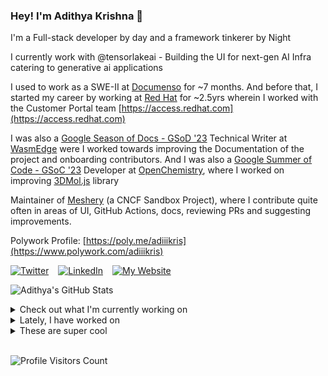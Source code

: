 ### Hey! I'm Adithya Krishna 👋
I'm a Full-stack developer by day and a framework tinkerer by Night

I currently work with @tensorlakeai - Building the UI for next-gen AI Infra catering to generative ai applications
  
I used to work as a SWE-II at [Documenso](https://documenso.com) for ~7 months. And before that, I started my career by working at [Red Hat](https://redhat.com) for ~2.5yrs wherein I worked with the Customer Portal team [https://access.redhat.com](https://access.redhat.com)

I was also a [Google Season of Docs - GSoD '23](https://developers.google.com/season-of-docs) Technical Writer at [WasmEdge](https://github.com/WasmEdge) were I worked towards improving the Documentation of the project and onboarding contributors. And I was also a [Google Summer of Code - GSoC '23](https://summerofcode.withgoogle.com/) Developer at [OpenChemistry](https://openchemistry.org), where I worked on improving [3DMol.js](https://github.com/3dmol/3Dmol.js) library

Maintainer of [Meshery](https://github.com/meshery) (a CNCF Sandbox Project), where I contribute quite often in areas of UI, GitHub Actions, docs, reviewing PRs and suggesting improvements.

Polywork Profile: [https://poly.me/adiiikris](https://www.polywork.com/adiiikris)

[![Twitter](https://img.shields.io/badge/-@adii_kris-%231DA1F2?style=for-the-badge&logo=twitter&logoColor=ffffff)](https:/twitter.adikris.in) &ensp;
[![LinkedIn](https://img.shields.io/badge/-Adithya%20Krishna-%230A67C3?style=for-the-badge&logo=linkedin&logoColor=ffffff)](https://linkedin.adikris.in/) &ensp;
[![My Website](https://img.shields.io/badge/-My%20Website-%230A67C3?style=for-the-badge)](https://adikris.in/)



![Adithya's GitHub Stats](https://github-readme-stats.vercel.app/api?username=adithyaakrishna&show_icons=true&hide_border=true&title_color=fff&icon_color=79ff97&text_color=9f9f9f&bg_color=151515)


<details>
  <summary>Check out what I'm currently working on</summary>
  
  - [nyayanidhi/nyayanidhi-rag-ui](https://github.com/nyayanidhi/nyayanidhi-rag-ui) -  (3 days ago)
  - [tensorlakeai/indexify](https://github.com/tensorlakeai/indexify) - A realtime serving engine for Data-Intensive Generative AI Applications (3 days ago)
  - [adithyaakrishna/blog](https://github.com/adithyaakrishna/blog) - My Blogs (3 weeks ago)
  - [adithyaakrishna/react-slot](https://github.com/adithyaakrishna/react-slot) - A React component library inspired by vintage split-flap display boards, like those classic railway station information boards (3 weeks ago)
  - [nyayanidhi/website-v2](https://github.com/nyayanidhi/website-v2) -  (3 weeks ago)
</details>

<details>
  <summary>Lately, I have worked on</summary>
  
  - [chore: fix namespace dropdown](https://github.com/tensorlakeai/indexify/pull/1417) on [tensorlakeai/indexify](https://github.com/tensorlakeai/indexify) (4 days ago)
</details>

<details>
  <summary>These are super cool</summary>
  
  - [langfuse/langfuse](https://github.com/langfuse/langfuse) - 🪢 Open source LLM engineering platform: LLM Observability, metrics, evals, prompt management, playground, datasets. Integrates with OpenTelemetry, Langchain, OpenAI SDK, LiteLLM, and more. 🍊YC W23  (6 days ago)
  - [opentensor/developer-docs](https://github.com/opentensor/developer-docs) - Developer documentation for Bittensor. (1 week ago)
  - [Portkey-AI/gateway](https://github.com/Portkey-AI/gateway) - A blazing fast AI Gateway with integrated guardrails. Route to 200&#43; LLMs, 50&#43; AI Guardrails with 1 fast &amp; friendly API. (2 weeks ago)
  - [mem0ai/mem0](https://github.com/mem0ai/mem0) - Memory for AI Agents; SOTA in AI Agent Memory, beating OpenAI Memory in accuracy by 26% - https://mem0.ai/research (3 weeks ago)
  - [buster-so/buster](https://github.com/buster-so/buster) - Buster is an open-source platform for deploying AI data analysts  (3 weeks ago)
</details>

<br> 

![Profile Visitors Count](https://profile-counter.glitch.me/adithyaakrishna/count.svg)
